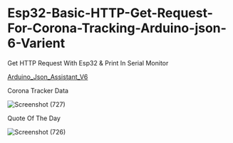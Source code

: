 # Esp32-Basic-HTTP-Get-Request-For-Corona-Tracking-Arduino-json-6-Varient
Get HTTP Request With Esp32 & Print In Serial Monitor

[Arduino_Json_Assistant_V6](https://arduinojson.org/v6/assistant/)

Corona Tracker Data

![Screenshot (727)](https://user-images.githubusercontent.com/25906435/121770566-9eca1780-cb87-11eb-8348-558a7e32cf94.png)

Quote Of The Day 

![Screenshot (726)](https://user-images.githubusercontent.com/25906435/121770588-c15c3080-cb87-11eb-8d2a-af041a74c38f.png)





